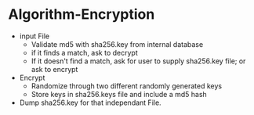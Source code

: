 # Algorithm-Encryption

* input File
   - Validate md5 with sha256.key from internal database
   - if it finds a match, ask to decrypt
   - If it doesn't find a match, ask for user to supply sha256.key file; or ask to encrypt
* Encrypt
   - Randomize through two different randomly generated keys
   - Store keys in sha256.keys file and include a md5 hash
* Dump sha256.key for that independant File. 
